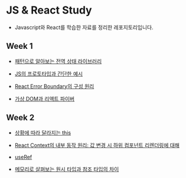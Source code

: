 # JS & React Study

- Javascript와 React를 학습한 자료를 정리한 레포지토리입니다.

## Week 1

- [패턴으로 알아보는 전역 상태 라이브러리](https://github.com/mcg-frontend-interview-study/js-react-study/blob/main/WEEK_1/global-state-management-library.md)

- [JS의 프로토타입과 간단한 예시](https://github.com/mcg-frontend-interview-study/js-react-study/blob/main/WEEK_1/prototype-and-example.md)

- [React Error Boundary의 구성 원리](https://github.com/mcg-frontend-interview-study/js-react-study/blob/main/WEEK_1/structure-and-role-of-react-error-boundary.md)

- [가상 DOM과 리액트 파이버](https://github.com/mcg-frontend-interview-study/js-react-study/blob/main/WEEK_1/virtual-dom-and-react-fiber.md)

## Week 2

- [상황에 따라 달라지는 this](https://github.com/mcg-frontend-interview-study/js-react-study/blob/main/WEEK_2/this.md)

- [React Context의 내부 동작 원리: 값 변경 시 하위 컴포넌트 리렌더링에 대해
  ](https://github.com/mcg-frontend-interview-study/js-react-study/blob/main/WEEK_2/react-context-work-internally.md)

- [useRef](https://github.com/mcg-frontend-interview-study/js-react-study/blob/main/WEEK_2/useRef.md)

- [메모리로 살펴보는 원시 타입과 참조 타입의 차이](https://github.com/mcg-frontend-interview-study/js-react-study/blob/main/WEEK_2/primitive-and-reference-type-with-memoy.md)
